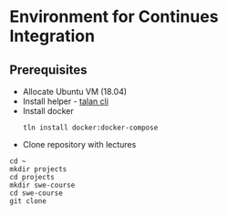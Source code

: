 # Environment for Continues Integration

## Prerequisites
* Allocate Ubuntu VM (18.04)
* Install helper - [talan cli](https://github.com/project-talan/tln-cli)
* Install docker
  ```
  tln install docker:docker-compose
  ```
 * Clone repository with lectures
  ```
  cd ~
  mkdir projects
  cd projects
  mkdir swe-course
  cd swe-course
  git clone 
  ```
